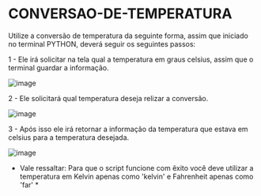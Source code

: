 # CONVERSAO-DE-TEMPERATURA

Utilize a conversão de temperatura da seguinte forma, assim que iniciado no terminal PYTHON, deverá seguir os seguintes passos:




1 - Ele irá solicitar na tela qual a temperatura em graus celsius, assim que o terminal guardar a informação.

![image](https://user-images.githubusercontent.com/93952316/220374492-a5d93785-5b37-45ab-ac34-d6e9917daa01.png)

2 - Ele solicitará qual temperatura deseja relizar a conversão.

![image](https://user-images.githubusercontent.com/93952316/220374632-f8db706e-1196-4ca4-a717-504a34140bb1.png)

3 - Após isso ele irá retornar a informação da temperatura que estava em celsius para a temperatura desejada.

![image](https://user-images.githubusercontent.com/93952316/220374742-9a402554-4f36-4aef-87f7-d048b7661147.png)


* Vale ressaltar: Para que o script funcione com êxito você deve utilizar a temperatura em Kelvin apenas como 'kelvin' e Fahrenheit apenas como 'far' *
